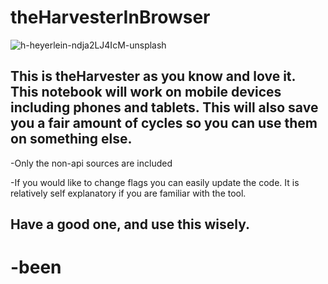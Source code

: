 # theHarvesterInBrowser
![h-heyerlein-ndja2LJ4IcM-unsplash](https://user-images.githubusercontent.com/93559326/178192933-cd708c31-a59f-4224-a10c-be1a2ef06b29.jpg)


## This is theHarvester as you know and love it. This notebook will work on mobile devices including phones and tablets. This will also save you a fair amount of cycles so you can use them on something else.



-Only the non-api sources are included

-If you would like to change flags you can easily update the code. It is relatively self explanatory if you are familiar with the tool.

## Have a good one, and use this wisely.

# -been
